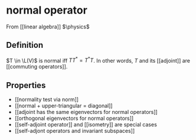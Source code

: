 # normal operator
From [[linear algebra]]
$\physics$
## Definition
$T \in \L(V)$ is normal iff $TT^{*} = T^{*}T$. In other words, $T$ and its [[adjoint]] are [[commuting operators]].

## Properties
- [[normality test via norm]]
- [[normal + upper-triangular = diagonal]]
- [[adjoint has the same eigenvectors for normal operators]]
- [[orthogonal eigenvectors for normal operators]]
- [[self-adjoint operator]] and [[isometry]] are special cases
- [[self-adjont operators and invariant subspaces]]